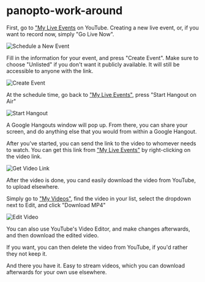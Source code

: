 # panopto-work-around

First, go to ["My Live Events][1] on YouTube. Creating a new live event, or, if you want to record now, simply "Go Live Now".

![Schedule a New Event](https://i.imgur.com/SxWsIoM.jpg)

Fill in the information for your event, and press "Create Event". Make sure to choose "Unlisted" if you don't want it publicly available. It will still be accessible to anyone with the link.

![Create Event](https://i.imgur.com/CMlJlRn.jpg)

At the schedule time, go back to ["My Live Events"][1], press "Start Hangout on Air"

![Start Hangout](https://i.imgur.com/99rAJhi.png)

A Google Hangouts window will pop up. From there, you can share your screen, and do anything else that you would from within a Google Hangout.

After you've started, you can send the link to the video to whomever needs to watch. You can get this link from ["My Live Events"][1] by right-clicking on the video link.

![Get Video Link](https://i.imgur.com/IPoDm1J.png)

After the video is done, you cand easily download the video from YouTube, to upload elsewhere.

Simply go to ["My Videos"](https://www.youtube.com/my_videos), find the video in your list, select the dropdown next to Edit, and click "Download MP4"

![Edit Video](https://i.imgur.com/t74vAGP.png)

You can also use YouTube's Video Editor, and make changes afterwards, and then download the edited video.

If you want, you can then delete the video from YouTube, if you'd rather they not keep it.

And there you have it. Easy to stream videos, which you can download afterwards for your own use elsewhere.


[1]: https://www.youtube.com/my_live_events
